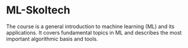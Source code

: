 # ML-Skoltech
The course is a general introduction to machine learning (ML) and its applications. It covers fundamental topics in ML and describes the most important algorithmic basis and tools. 

